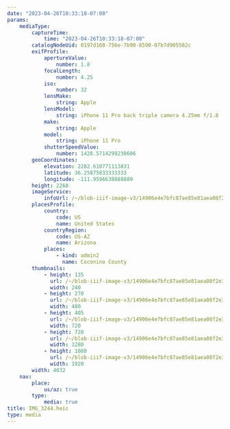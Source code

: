 ```yaml
---
date: "2023-04-26T10:33:18-07:00"
params:
    mediaType:
        captureTime:
            time: "2023-04-26T10:33:18-07:00"
        catalogNodeUid: 0197d168-756e-7b90-8590-07b7d905582c
        exifProfile:
            apertureValue:
                number: 1.8
            focalLength:
                number: 4.25
            iso:
                number: 32
            lensMake:
                string: Apple
            lensModel:
                string: iPhone 11 Pro back triple camera 4.25mm f/1.8
            make:
                string: Apple
            model:
                string: iPhone 11 Pro
            shutterSpeedValue:
                number: 1428.5714299230606
        geoCoordinates:
            elevation: 2282.610771113831
            latitude: 36.25875833333333
            longitude: -111.9596638888889
        height: 2268
        imageService:
            infoUrl: /~/blob-iiif-image-v3/14906e4e7bfc87ae85e81aea08f2e3b481401aef6830467103307fcef72c5835/info.json
        placesProfile:
            country:
                code: US
                name: United States
            countryRegion:
                code: US-AZ
                name: Arizona
            places:
                - kind: admin2
                  name: Coconino County
        thumbnails:
            - height: 135
              url: /~/blob-iiif-image-v3/14906e4e7bfc87ae85e81aea08f2e3b481401aef6830467103307fcef72c5835/full/240%2C135/0/default.jpg
              width: 240
            - height: 270
              url: /~/blob-iiif-image-v3/14906e4e7bfc87ae85e81aea08f2e3b481401aef6830467103307fcef72c5835/full/480%2C270/0/default.jpg
              width: 480
            - height: 405
              url: /~/blob-iiif-image-v3/14906e4e7bfc87ae85e81aea08f2e3b481401aef6830467103307fcef72c5835/full/720%2C405/0/default.jpg
              width: 720
            - height: 720
              url: /~/blob-iiif-image-v3/14906e4e7bfc87ae85e81aea08f2e3b481401aef6830467103307fcef72c5835/full/1280%2C720/0/default.jpg
              width: 1280
            - height: 1080
              url: /~/blob-iiif-image-v3/14906e4e7bfc87ae85e81aea08f2e3b481401aef6830467103307fcef72c5835/full/1920%2C1080/0/default.jpg
              width: 1920
        width: 4032
    nav:
        place:
            us/az: true
        type:
            media: true
title: IMG_3244.heic
type: media
---
```

